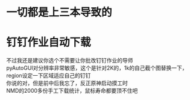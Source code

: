 # 一切都是上三本导致的
# 钉钉作业自动下载
不过我还是建议你选个不需要让你批改钉钉作业的导师
<br />
pyAutoGUI对分辨率非常敏感，这个是针对2K的，1k的自己截个图替换一下，region设定一下区域适应自己的钉钉
<br />
你说的对，但是前中后我忘了，反正原神启动摸工时
<br />
NMD的2000多份手工下载统计，鼠标寿命都要顶不住吧
